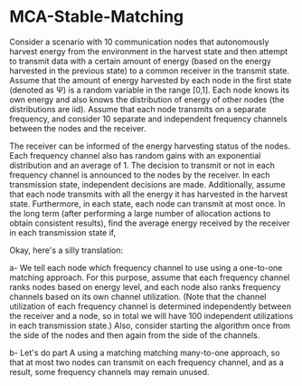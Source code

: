 # MCA-Stable-Matching
Consider a scenario with 10 communication nodes that autonomously harvest energy from the environment in the harvest state and then attempt to transmit data with a certain amount of energy (based on the energy harvested in the previous state) to a common receiver in the transmit state. Assume that the amount of energy harvested by each node in the first state (denoted as Ψ) is a random variable in the range [0,1]. Each node knows its own energy and also knows the distribution of energy of other nodes (the distributions are iid). Assume that each node transmits on a separate frequency, and consider 10 separate and independent frequency channels between the nodes and the receiver.

The receiver can be informed of the energy harvesting status of the nodes. Each frequency channel also has random gains with an exponential distribution and an average of 1. The decision to transmit or not in each frequency channel is announced to the nodes by the receiver. In each transmission state, independent decisions are made. Additionally, assume that each node transmits with all the energy it has harvested in the harvest state. Furthermore, in each state, each node can transmit at most once. In the long term (after performing a large number of allocation actions to obtain consistent results), find the average energy received by the receiver in each transmission state if,

Okay, here's a silly translation:

a- We tell each node which frequency channel to use using a one-to-one matching approach. For this purpose, assume that each frequency channel ranks nodes based on energy level, and each node also ranks frequency channels based on its own channel utilization. (Note that the channel utilization of each frequency channel is determined independently between the receiver and a node, so in total we will have 100 independent utilizations in each transmission state.) Also, consider starting the algorithm once from the side of the nodes and then again from the side of the channels.

b- Let's do part A using a matching matching many-to-one approach, so that at most two nodes can transmit on each frequency channel, and as a result, some frequency channels may remain unused.
